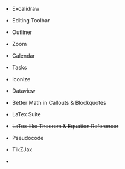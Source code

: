 
- Excalidraw
- Editing Toolbar
- Outliner
- Zoom

- Calendar
- Tasks
- Iconize
- Dataview

- Better Math in Callouts & Blockquotes
- LaTex Suite
- ~~LaTex-like Theorem & Equation Referencer~~
- Pseudocode
- TikZJax
- 



